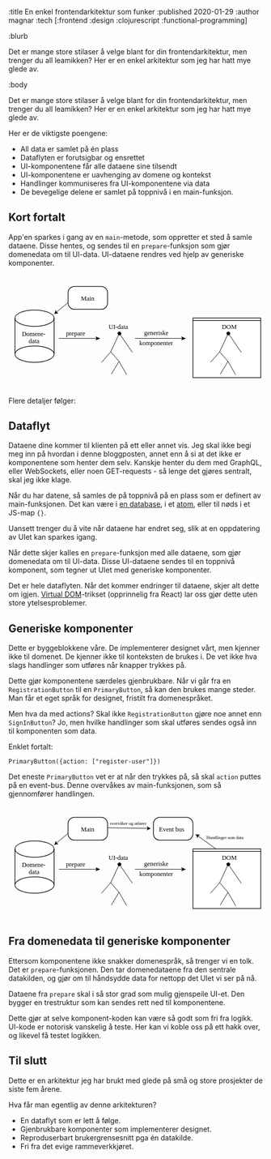 :title En enkel frontendarkitektur som funker
:published 2020-01-29
:author magnar
:tech [:frontend :design :clojurescript :functional-programming]

:blurb

Det er mange store stilaser å velge blant for din frontendarkitektur, men
trenger du all leamikken? Her er en enkel arkitektur som jeg har hatt mye glede
av.

:body

Det er mange store stilaser å velge blant for din frontendarkitektur, men
trenger du all leamikken? Her er en enkel arkitektur som jeg har hatt mye glede
av.

Her er de viktigste poengene:

- All data er samlet på én plass
- Dataflyten er forutsigbar og ensrettet
- UI-komponentene får alle dataene sine tilsendt
- UI-komponentene er uavhenging av domene og kontekst
- Handlinger kommuniseres fra UI-komponentene via data
- De bevegelige delene er samlet på toppnivå i en main-funksjon.

## Kort fortalt

App'en sparkes i gang av en `main`-metode, som oppretter et sted å samle dataene.
Disse hentes, og sendes til en `prepare`-funksjon som gjør domenedata om til
UI-data. UI-dataene rendres ved hjelp av generiske komponenter.

<svg version="1.1" id="Layer_1" xmlns="http://www.w3.org/2000/svg" x="0" y="0" viewBox="230 350 400 180" xml:space="preserve"><style>.st0{fill:#fff;stroke:#000;stroke-miterlimit:10}.st1{font-family:&apos;ArialMT&apos;}.st2{font-size:10px}.st3,.st4{fill:none;stroke:#000;stroke-miterlimit:10}.st4{stroke-width:.75}</style><path class="st0" d="M375.5 404.88h-42c-5.52 0-10-4.48-10-10v-15.75c0-5.52 4.48-10 10-10h42c5.52 0 10 4.48 10 10v15.75c0 5.52-4.48 10-10 10zM519.5 418.5H626V512H519.5z"/><text transform="translate(343.663 391)" class="st1 st2">Main</text><text transform="translate(250.935 446.614)"><tspan x="0" y="0" class="st1 st2">Domene-</tspan><tspan x="10.83" y="11" class="st1 st2">data</tspan></text><ellipse class="st0" cx="270.88" cy="418.81" rx="30.75" ry="12.81"/><ellipse class="st0" cx="270.88" cy="475.19" rx="30.75" ry="12.81"/><path class="st3" d="M240.12 417.96v56.37M301.62 417.96v56.37"/><path class="st4" d="M309 450.5h59.7"/><path d="M374 450.5l-7.46 3.05 1.77-3.05-1.77-3.05z"/><text transform="translate(320.342 445.96)" class="st1 st2">prepare</text><path class="st4" d="M428.5 450.5h74.7"/><path d="M508.5 450.5l-7.46 3.05 1.77-3.05-1.77-3.05z"/><text transform="translate(442.896 444.96)"><tspan x="0" y="0" class="st1 st2">generiske</tspan><tspan x="-7.5" y="16" class="st1 st2">komponenter</tspan></text><text transform="translate(387.18 435.96)" class="st1 st2">UI-data</text><text transform="translate(564.91 435.96)" class="st1 st2">DOM</text><g><path class="st4" d="M323.5 394.5L305 409.63"/><path d="M301.5 412.5c1.15-1.96 2.34-4.68 2.7-6.82l1.26 3.58 3.26 1.94c-2.17-.07-5.07.56-7.22 1.3z"/></g><g><path class="st4" d="M404.5 441.5l-14 30M404.02 442.71l20.48 29.79"/><circle transform="rotate(-27.365 404.043 442.822)" cx="404.1" cy="442.82" r="2.82"/><path class="st4" d="M390.5 471.5l-14.43 16.56M390.5 471.5l13 15M403.5 486.5l-12 20M403.5 486.5l12 21"/></g><g><path class="st4" d="M575.5 441.5l-14 30M575.02 442.71l20.48 29.79"/><circle transform="rotate(-27.365 575.032 442.833)" cx="575.1" cy="442.82" r="2.82"/><path class="st4" d="M561.5 471.5l-14.43 16.56M561.5 471.5l13 15M574.5 486.5l-12 20M574.5 486.5l12 21"/></g><path class="st3" d="M519.5 422.59H626"/></svg>

Flere detaljer følger:

## Dataflyt

Dataene dine kommer til klienten på ett eller annet vis. Jeg skal ikke begi meg
inn på hvordan i denne bloggposten, annet enn å si at det ikke er komponentene
som henter dem selv. Kanskje henter du dem med GraphQL, eller WebSockets, eller
noen GET-requests - så lenge det gjøres sentralt, skal jeg ikke klage.

Når du har datene, så samles de på toppnivå på en plass som er definert av
main-funksjonen. Det kan være i [en database](/datascript/), i et
[atom](https://clojure.org/reference/atoms), eller til nøds i et JS-map `{}`.

Uansett trenger du å vite når dataene har endret seg, slik at en oppdatering av
UIet kan sparkes igang.

Når dette skjer kalles en `prepare`-funksjon med alle dataene, som gjør
domenedata om til UI-data. Disse UI-dataene sendes til en toppnivå komponent,
som tegner ut UIet med generiske komponenter.

Det er hele dataflyten. Når det kommer endringer til dataene, skjer alt dette om
igjen. [Virtual DOM](https://github.com/snabbdom/snabbdom)-trikset (opprinnelig
fra React) lar oss gjør dette uten store ytelsesproblemer.

## Generiske komponenter

Dette er byggeblokkene våre. De implementerer designet vårt, men kjenner ikke
til domenet. De kjenner ikke til konteksten de brukes i. De vet ikke hva slags
handlinger som utføres når knapper trykkes på.

Dette gjør komponentene særdeles gjenbrukbare. Når vi går fra en
`RegistrationButton` til en `PrimaryButton`, så kan den brukes mange steder. Man
får et eget språk for designet, fristilt fra domenespråket.

Men hva da med actions? Skal ikke `RegistrationButton` gjøre noe annet enn
`SignInButton`? Jo, men hvilke handlinger som skal utføres sendes også inn til
komponenten som data.

Enklet fortalt:

```
PrimaryButton({action: ["register-user"]})
```

Det eneste `PrimaryButton` vet er at når den trykkes på, så skal `action` puttes
på en event-bus. Denne overvåkes av main-funksjonen, som så gjennomfører handlingen.

<svg version="1.1" id="Layer_1" xmlns="http://www.w3.org/2000/svg" x="0" y="0" viewBox="230 350 400 180" xml:space="preserve"><style>.st0{fill:#fff;stroke:#000;stroke-miterlimit:10}.st1{font-family:&apos;ArialMT&apos;}.st2{font-size:10px}.st3,.st4{fill:none;stroke:#000;stroke-miterlimit:10}.st4{stroke-width:.75}.st5{font-size:7px}</style><path class="st0" d="M375.5 404.88h-42c-5.52 0-10-4.48-10-10v-15.75c0-5.52 4.48-10 10-10h42c5.52 0 10 4.48 10 10v15.75c0 5.52-4.48 10-10 10zM519.5 418.5H626V512H519.5z"/><text transform="translate(343.663 391)" class="st1 st2">Main</text><path class="st0" d="M509.5 404.88h-42c-5.52 0-10-4.48-10-10v-15.75c0-5.52 4.48-10 10-10h42c5.52 0 10 4.48 10 10v15.75c0 5.52-4.48 10-10 10z"/><text transform="translate(466.264 391)" class="st1 st2">Event bus</text><text transform="translate(250.935 446.614)"><tspan x="0" y="0" class="st1 st2">Domene-</tspan><tspan x="10.83" y="11" class="st1 st2">data</tspan></text><ellipse class="st0" cx="270.88" cy="418.81" rx="30.75" ry="12.81"/><ellipse class="st0" cx="270.88" cy="475.19" rx="30.75" ry="12.81"/><path class="st3" d="M240.12 417.96v56.37M301.62 417.96v56.37"/><path class="st4" d="M309 450.5h59.7"/><path d="M374 450.5l-7.46 3.05 1.77-3.05-1.77-3.05z"/><text transform="translate(320.342 445.96)" class="st1 st2">prepare</text><path class="st4" d="M428.5 450.5h74.7"/><path d="M508.5 450.5l-7.46 3.05 1.77-3.05-1.77-3.05z"/><text transform="translate(442.896 444.96)"><tspan x="0" y="0" class="st1 st2">generiske</tspan><tspan x="-7.5" y="16" class="st1 st2">komponenter</tspan></text><text transform="translate(387.18 435.96)" class="st1 st2">UI-data</text><text transform="translate(564.91 435.96)" class="st1 st2">DOM</text><path class="st4" d="M323.5 394.5L305 409.63"/><path d="M301.5 412.5c1.15-1.96 2.34-4.68 2.7-6.82l1.26 3.58 3.26 1.94c-2.17-.07-5.07.56-7.22 1.3z"/><g><path class="st4" d="M404.5 441.5l-14 30M404.02 442.71l20.48 29.79"/><circle transform="rotate(-27.365 404.043 442.822)" cx="404.1" cy="442.82" r="2.82"/><path class="st4" d="M390.5 471.5l-14.43 16.56M390.5 471.5l13 15M403.5 486.5l-12 20M403.5 486.5l12 21"/></g><g><path class="st4" d="M575.5 441.5l-14 30M575.02 442.71l20.48 29.79"/><circle transform="rotate(-27.365 575.032 442.833)" cx="575.1" cy="442.82" r="2.82"/><path class="st4" d="M561.5 471.5l-14.43 16.56M561.5 471.5l13 15M574.5 486.5l-12 20M574.5 486.5l12 21"/></g><path class="st3" d="M519.5 422.59H626"/><g><path class="st4" d="M555.5 418.5l-28.32-20.36"/><path d="M523.5 395.5c2.19.6 5.12 1.05 7.29.85l-3.13 2.14-1.03 3.65c-.5-2.12-1.86-4.76-3.13-6.64z"/></g><text transform="translate(540.81 403.481)" class="st1 st5">Handlinger som data</text><g><path class="st4" d="M385.5 385.5l63.47.93"/><path d="M453.5 386.5c-2.14.76-4.8 2.07-6.46 3.47l1.34-3.55-1.24-3.58c1.62 1.45 4.24 2.84 6.36 3.66z"/></g><text transform="translate(389.202 380.862)" class="st1 st5">overvåker og utfører</text></svg>

## Fra domenedata til generiske komponenter

Ettersom komponentene ikke snakker domenespråk, så trenger vi en tolk. Det er
`prepare`-funksjonen. Den tar domenedataene fra den sentrale datakilden, og gjør
om til håndsydde data for nettopp det UIet vi ser på nå.

Dataene fra `prepare` skal i så stor grad som mulig gjenspeile UI-et. Den bygger
en trestruktur som kan sendes rett ned til komponentene.

Dette gjør at selve komponent-koden kan være så godt som fri fra logikk. UI-kode
er notorisk vanskelig å teste. Her kan vi koble oss på ett hakk over, og likevel
få testet logikken.

## Til slutt

Dette er en arkitektur jeg har brukt med glede på små og store prosjekter de
siste fem årene.

Hva får man egentlig av denne arkitekturen?

 - En dataflyt som er lett å følge.
 - Gjenbrukbare komponenter som implementerer designet.
 - Reproduserbart brukergrensesnitt pga én datakilde.
 - Fri fra det evige rammeverkkjøret.
